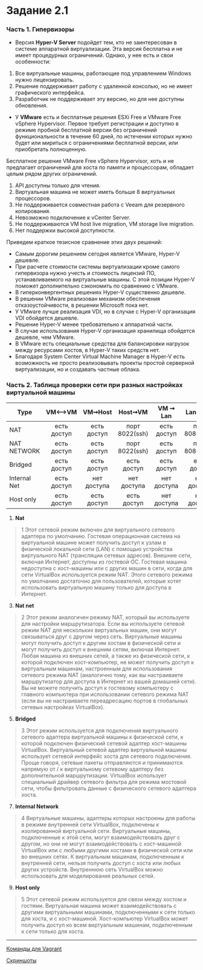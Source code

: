 # Задание 2.1
### Часть 1. Гипервизоры
  + Версия **Hyper-V Server** подойдет тем, кто не заинтересован в системе аппаратной виртуализации. Эта версия бесплатна и не имеет процедурных ограничений. Однако, у нее есть и свои особенности:
1. Все виртуальные машины, работающие под управлением Windows нужно лицензировать.
2. Решение поддерживает работу с удаленной консолью, но не имеет графического интерфейса.
3. Разработчик не поддерживает эту версию, но для нее доступны обновления.

+ У **VMware** есть и бесплатные решения ESXi Free и VMware Free vSphere Hypervisor. Первое требует регистрации и доступно в режиме пробной бесплатной версии без ограничений функциональности в течение 60 дней, по истечении которых нужно будет или мириться с ограничениями бесплатной версии, или приобретать полноценную.

Бесплатное решение VMware Free vSphere Hypervisor, хоть и не предлагает ограничений для хоста по памяти и процессорам, обладает целым рядом других ограничений.

1. API доступны только для чтения.
2. Виртуальная машина не может иметь больше 8 виртуальных процессоров.
3. Не поддерживается совместная работа с Veeam для резервного копирования.
4. Невозможно подключение к vCenter Server.
5. Не поддерживаются VM host live migration, VM storage live migration.
6. Нет поддержки высокой доступности.
    
  Приведем краткое тезисное сравнение этих двух решений:
    
+ Самым дорогим решением сегодня является VMware, Hyper-V дешевле.
+ При расчете стоимости системы виртуализации кроме самого гипервизора нужно учесть и стоимость лицензий ПО, устанавливаемого на виртуальные машины. С этой позиции Hyper-V поможет дополнительно сэкономить по сравнению с VMware.
+ В гиперконвергентных решениях Hyper-V существенно дешевле.
+ В решении VMware реализован механизм обеспечения отказоустойчивости, в решении Microsoft пока нет.
+ У VMware лучше реализация VDI, но в случае с Hyper-V организация VDI обойдется дешевле.
+ Решение Hyper-V менее требовательно к аппаратной части.
+ В случае использования Hyper-V организация хранилища обойдется дешевле, чем VMware.
+ В VMware есть специальные средства для балансировки нагрузок между ресурсами хостов, в Hyper-V таких средств нет.
+ Благодаря System Center Virtual Machine Manager в Hyper-V есть возможность не просто реализовывать проекты простой серверной виртуализации, но и создавать частные облака.
### Часть 2. Таблица проверки сети при разных настройках виртуальной машины

| Type        | VM⟷VM     | VM➞Host    | Host➞VM      | VM ➞ Lan   | Lan ➞ VM       |
| ------------|:-----------:|:-----------:|:------------:|:-----------:|:---------------:|
| NAT         | есть доступ | есть доступ |порт 8022(ssh)| есть доступ | порт 8080(http) |
| NAT NETWORK | есть доступ | есть доступ |порт 8022(ssh)| есть доступ | порт 8080(http) |
| Bridged     | есть доступ | есть доступ | есть доступ  | есть доступ | есть доступ     |
| Internal Net| есть доступ | нет доступа | нет доступа  | нет доступа | нет доступа     |
|  Host only  | есть доступ | есть доступ | есть доступ  | нет доступа | нет доступа     |
  1. **Nat** 
 > 1 Этот сетевой режим включен для виртуального сетевого адаптера по умолчанию. Гостевая операционная система на виртуальной машине может получить доступ к узлам в физической локальной сети (LAN) с помощью устройства виртуального NAT (трансляции сетевых адресов). Внешние сети, включая Интернет, доступны из гостевой ОС. Гостевая машина недоступна с хост-машины или с других машин в сети, когда для сети VirtualBox используется режим NAT. Этого сетевого режима по умолчанию достаточно для пользователей, которые хотят использовать виртуальную машину только для доступа в Интернет.
  3. **Nat net**
 > 2 Этот режим аналогичен режиму NAT, который вы используете для настройки маршрутизатора. Если вы используете сетевой режим NAT для нескольких виртуальных машин, они могут связываться друг с другом через сеть. Виртуальные машины могут получить доступ к другим хостам в физической сети и могут получить доступ к внешним сетям, включая Интернет. Любая машина из внешних сетей, а также из физической сети, к которой подключен хост-компьютер, не может получить доступ к виртуальным машинам, настроенным для использования сетевого режима NAT (аналогично тому, как вы настраиваете маршрутизатор для доступа в Интернет из вашей домашней сети). Вы не можете получить доступ к гостевому компьютеру с главного компьютера при использовании сетевого режима NAT (если вы не настраиваете переадресацию портов в глобальных сетевых настройках VirtualBox).
  5. **Bridged**
 > 3 Этот режим используется для подключения виртуального сетевого адаптера виртуальной машины к физической сети, к которой подключен физический сетевой адаптер хост-машины VirtualBox. Виртуальный сетевой адаптер виртуальной машины использует сетевой интерфейс хоста для сетевого подключения. Проще говоря, сетевые пакеты отправляются и принимаются напрямую от / к виртуальному сетевому адаптеру без дополнительной маршрутизации. VirtualBox использует специальный драйвер сетевого фильтра для режима мостовой сети, чтобы фильтровать данные с физического сетевого адаптера хоста.
  7. **Internal Network**
 > 4 Виртуальные машины, адаптеры которых настроены для работы в режиме внутренней сети VirtualBox, подключены к изолированной виртуальной сети. Виртуальные машины, подключенные к этой сети, могут взаимодействовать друг с другом, но они не могут взаимодействовать с хост-машиной VirtualBox или с любыми другими хостами в физической сети или во внешних сетях. К виртуальным машинам, подключенным к внутренней сети, нельзя получить доступ с хоста или любых других устройств. Внутреннюю сеть VirtualBox можно использовать для моделирования реальных сетей.
  9. **Host only**
 > 5 Этот сетевой режим используется для связи между хостом и гостями. Виртуальная машина может взаимодействовать с другими виртуальными машинами, подключенными к сети только для хоста, и с хост-машиной. Хост-компьютер VirtualBox может получить доступ ко всем виртуальным машинам, подключенным к сети только для хоста.
---
[Команды для Vagrant](m2/vagrantinfo.txt)

[Cкриншоты](m2/screenshots.pdf)



